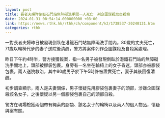 ```yaml
---
layout: post
title: 長者夫婦昨倒臥石門站無障礙洗手間一人死亡　列企圖謀殺及自殺案
date: 2024-01-31 08:54:14.000000000 +08:00
link: https://news.rthk.hk/rthk/ch/component/k2/1738537-20240131.htm
categories: rthk
---
```


一對長者夫婦昨日被發現倒臥在港鐵石門站無障礙洗手間內，80歲的丈夫死亡，71歲以輪椅代步的妻子送院後清醒，警方將案件列作企圖謀殺及自殺案處理。

昨日下午約4時半，警方接獲報案，指一名男子被發現倒臥於港鐵石門站的無障礙洗手間地上，頭部被膠袋包裹。身旁有一名坐在輪椅上的女子昏迷，頭部亦被膠袋包裹。兩人送院救治，其中80歲男子於下午5時許被證實死亡，妻子其後回復清醒。

初步調查顯示，兩人是夫妻關係，男子懷疑先用膠袋包裹妻子的頭部，涉嫌企圖謀殺該名女子，之後懷疑以另一個膠袋包裹自己的頭部自殺。

警方在現場檢獲兩個帶有繩索的膠袋、該名女子的輪椅以及兩人的個人物品，懷疑與案有關。
